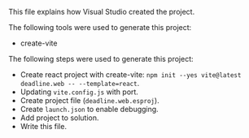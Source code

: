 This file explains how Visual Studio created the project.

The following tools were used to generate this project:
- create-vite

The following steps were used to generate this project:
- Create react project with create-vite: `npm init --yes vite@latest deadline.web -- --template=react`.
- Updating `vite.config.js` with port.
- Create project file (`deadline.web.esproj`).
- Create `launch.json` to enable debugging.
- Add project to solution.
- Write this file.
